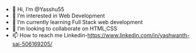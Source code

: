 - 👋 Hi, I’m @Yasshu55
- 👀 I’m interested in Web Development
- 🌱 I’m currently learning Full Stack web development
- 💞️ I’m looking to collaborate on HTML,CSS
- 📫 How to reach me Linkedin-https://www.linkedin.com/in/yashwanth-sai-506169205/

<!---
Yasshu55/Yasshu55 is a ✨ special ✨ repository because its `README.md` (this file) appears on your GitHub profile.
You can click the Preview link to take a look at your changes.
--->
